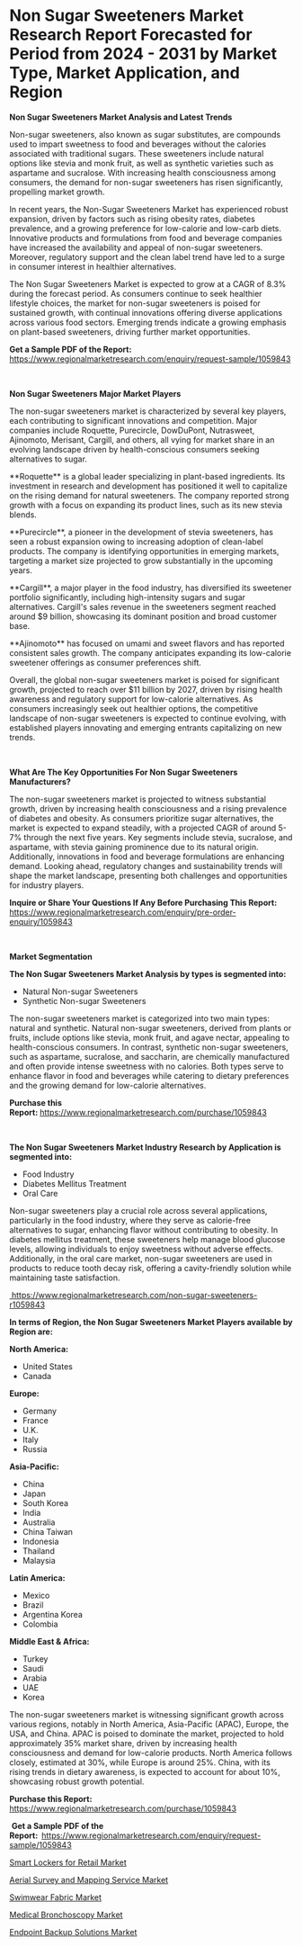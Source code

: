 <p><h1>Non Sugar Sweeteners Market Research Report Forecasted for Period from 2024 -  2031 by Market Type, Market Application, and Region</h1></p><p><strong>Non Sugar Sweeteners Market Analysis and Latest Trends</strong></p>
<p><p>Non-sugar sweeteners, also known as sugar substitutes, are compounds used to impart sweetness to food and beverages without the calories associated with traditional sugars. These sweeteners include natural options like stevia and monk fruit, as well as synthetic varieties such as aspartame and sucralose. With increasing health consciousness among consumers, the demand for non-sugar sweeteners has risen significantly, propelling market growth.</p><p>In recent years, the Non-Sugar Sweeteners Market has experienced robust expansion, driven by factors such as rising obesity rates, diabetes prevalence, and a growing preference for low-calorie and low-carb diets. Innovative products and formulations from food and beverage companies have increased the availability and appeal of non-sugar sweeteners. Moreover, regulatory support and the clean label trend have led to a surge in consumer interest in healthier alternatives.</p><p>The Non Sugar Sweeteners Market is expected to grow at a CAGR of 8.3% during the forecast period. As consumers continue to seek healthier lifestyle choices, the market for non-sugar sweeteners is poised for sustained growth, with continual innovations offering diverse applications across various food sectors. Emerging trends indicate a growing emphasis on plant-based sweeteners, driving further market opportunities.</p></p>
<p><strong>Get a Sample PDF of the Report:&nbsp;</strong> <a href="https://www.regionalmarketresearch.com/enquiry/request-sample/1059843">https://www.regionalmarketresearch.com/enquiry/request-sample/1059843</a></p>
<p>&nbsp;</p>
<p><strong>Non Sugar Sweeteners Major Market Players</strong></p>
<p><p>The non-sugar sweeteners market is characterized by several key players, each contributing to significant innovations and competition. Major companies include Roquette, Purecircle, DowDuPont, Nutrasweet, Ajinomoto, Merisant, Cargill, and others, all vying for market share in an evolving landscape driven by health-conscious consumers seeking alternatives to sugar.</p><p>**Roquette** is a global leader specializing in plant-based ingredients. Its investment in research and development has positioned it well to capitalize on the rising demand for natural sweeteners. The company reported strong growth with a focus on expanding its product lines, such as its new stevia blends.</p><p>**Purecircle**, a pioneer in the development of stevia sweeteners, has seen a robust expansion owing to increasing adoption of clean-label products. The company is identifying opportunities in emerging markets, targeting a market size projected to grow substantially in the upcoming years.</p><p>**Cargill**, a major player in the food industry, has diversified its sweetener portfolio significantly, including high-intensity sugars and sugar alternatives. Cargill's sales revenue in the sweeteners segment reached around $9 billion, showcasing its dominant position and broad customer base.</p><p>**Ajinomoto** has focused on umami and sweet flavors and has reported consistent sales growth. The company anticipates expanding its low-calorie sweetener offerings as consumer preferences shift.</p><p>Overall, the global non-sugar sweeteners market is poised for significant growth, projected to reach over $11 billion by 2027, driven by rising health awareness and regulatory support for low-calorie alternatives. As consumers increasingly seek out healthier options, the competitive landscape of non-sugar sweeteners is expected to continue evolving, with established players innovating and emerging entrants capitalizing on new trends.</p></p>
<p>&nbsp;</p>
<p><strong>What Are The Key Opportunities For Non Sugar Sweeteners Manufacturers?</strong></p>
<p><p>The non-sugar sweeteners market is projected to witness substantial growth, driven by increasing health consciousness and a rising prevalence of diabetes and obesity. As consumers prioritize sugar alternatives, the market is expected to expand steadily, with a projected CAGR of around 5-7% through the next five years. Key segments include stevia, sucralose, and aspartame, with stevia gaining prominence due to its natural origin. Additionally, innovations in food and beverage formulations are enhancing demand. Looking ahead, regulatory changes and sustainability trends will shape the market landscape, presenting both challenges and opportunities for industry players.</p></p>
<p><strong>Inquire or Share Your Questions If Any Before Purchasing This Report:</strong> <a href="https://www.regionalmarketresearch.com/enquiry/pre-order-enquiry/1059843">https://www.regionalmarketresearch.com/enquiry/pre-order-enquiry/1059843</a></p>
<p>&nbsp;</p>
<p><strong>Market Segmentation</strong></p>
<p><strong>The Non Sugar Sweeteners Market Analysis by types is segmented into:</strong></p>
<p><ul><li>Natural Non-sugar Sweeteners</li><li>Synthetic Non-sugar Sweeteners</li></ul></p>
<p><p>The non-sugar sweeteners market is categorized into two main types: natural and synthetic. Natural non-sugar sweeteners, derived from plants or fruits, include options like stevia, monk fruit, and agave nectar, appealing to health-conscious consumers. In contrast, synthetic non-sugar sweeteners, such as aspartame, sucralose, and saccharin, are chemically manufactured and often provide intense sweetness with no calories. Both types serve to enhance flavor in food and beverages while catering to dietary preferences and the growing demand for low-calorie alternatives.</p></p>
<p><strong>Purchase this Report:&nbsp;</strong><a href="https://www.regionalmarketresearch.com/purchase/1059843">https://www.regionalmarketresearch.com/purchase/1059843</a></p>
<p>&nbsp;</p>
<p><strong>The Non Sugar Sweeteners Market Industry Research by Application is segmented into:</strong></p>
<p><ul><li>Food Industry</li><li>Diabetes Mellitus Treatment</li><li>Oral Care</li></ul></p>
<p><p>Non-sugar sweeteners play a crucial role across several applications, particularly in the food industry, where they serve as calorie-free alternatives to sugar, enhancing flavor without contributing to obesity. In diabetes mellitus treatment, these sweeteners help manage blood glucose levels, allowing individuals to enjoy sweetness without adverse effects. Additionally, in the oral care market, non-sugar sweeteners are used in products to reduce tooth decay risk, offering a cavity-friendly solution while maintaining taste satisfaction.</p></p>
<p><a href="https://www.regionalmarketresearch.com/non-sugar-sweeteners-r1059843">&nbsp;https://www.regionalmarketresearch.com/non-sugar-sweeteners-r1059843</a></p>
<p><strong>In terms of Region, the Non Sugar Sweeteners Market Players available by Region are:</strong></p>
<p>
    <p> <strong> North America: </strong>
        <ul>
            <li>United States</li>
            <li>Canada</li>
        </ul>
        </p> 
    <p> <strong> Europe: </strong>
        <ul>
            <li>Germany</li>
            <li>France</li>
            <li>U.K.</li>
            <li>Italy</li>
            <li>Russia</li>
        </ul>
        </p> 
    <p> <strong> Asia-Pacific: </strong>
        <ul>
            <li>China</li>
            <li>Japan</li>
            <li>South Korea</li>
            <li>India</li>
            <li>Australia</li>
            <li>China Taiwan</li>
            <li>Indonesia</li>
            <li>Thailand</li>
            <li>Malaysia</li>
        </ul>
        </p> 
    <p> <strong> Latin America: </strong>
        <ul>
            <li>Mexico</li>
            <li>Brazil</li>
            <li>Argentina Korea</li>
            <li>Colombia</li>
        </ul>
        </p> 
    <p> <strong> Middle East & Africa: </strong>
        <ul>
            <li>Turkey</li>
            <li>Saudi</li>
            <li>Arabia</li>
            <li>UAE</li>
            <li>Korea</li>
        </ul>
    </p>
    </p>
<p><p>The non-sugar sweeteners market is witnessing significant growth across various regions, notably in North America, Asia-Pacific (APAC), Europe, the USA, and China. APAC is poised to dominate the market, projected to hold approximately 35% market share, driven by increasing health consciousness and demand for low-calorie products. North America follows closely, estimated at 30%, while Europe is around 25%. China, with its rising trends in dietary awareness, is expected to account for about 10%, showcasing robust growth potential.</p></p>
<p><strong>Purchase this Report: </strong><a href="https://www.regionalmarketresearch.com/purchase/1059843">https://www.regionalmarketresearch.com/purchase/1059843</a></p>
<p>&nbsp;<strong>Get a Sample PDF of the Report:&nbsp;&nbsp;</strong><a href="https://www.regionalmarketresearch.com/enquiry/request-sample/1059843">https://www.regionalmarketresearch.com/enquiry/request-sample/1059843</a></p>
<p><strong></strong></p>
<p><p><a href="https://issuu.com/reportprime-2/docs/smart-lockers-for-retail-market-siz_bf446be0f2de1f">Smart Lockers for Retail Market</a></p><p><a href="https://issuu.com/reportprime-2/docs/aerial-survey-and-mapping-service-m_2b99c0a88ba411">Aerial Survey and Mapping Service Market</a></p><p><a href="https://www.linkedin.com/pulse/global-swimwear-fabric-market-size-trends-analysis-regional-g32ge?trackingId=XrkGPfSHSj6e6yr4D%2BsB%2FA%3D%3D">Swimwear Fabric Market</a></p><p><a href="https://medium.com/@corrinehubbard34/medical-bronchoscopy-market-research-report-includes-analysis-on-market-size-share-and-growth-rate-58d378ad6529?postPublishedType=repub">Medical Bronchoscopy Market</a></p><p><a href="https://www.linkedin.com/pulse/endpoint-backup-solutions-market-research-report-exploring-urmoc">Endpoint Backup Solutions Market</a></p></p>
